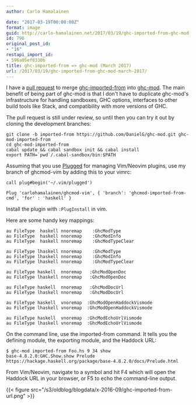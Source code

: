 ```yaml
---
author: Carlo Hamalainen

date: "2017-03-19T00:00:00Z"
format: image
guid: http://carlo-hamalainen.net/2017/03/19/ghc-imported-from-ghc-mod-march-2017/
id: 796
original_post_id:
- "16"
restapi_import_id:
- 596a05ef0330b
title: ghc-imported-from => ghc-mod (March 2017)
url: /2017/03/19/ghc-imported-from-ghc-mod-march-2017/
---
```

I have a [pull request](https://github.com/DanielG/ghc-mod/pull/823) to merge [ghc-imported-from](https://hackage.haskell.org/package/ghc-imported-from) into [ghc-mod](https://github.com/DanielG/ghc-mod). The main benefit of being part of ghc-mod is that I don't have to duplicate ghc-mod's infrastructure for handling sandboxes, GHC options, interfaces to other build tools like Stack, and compatibility with more versions of GHC.

The pull request is still under review, so until then you can try it out by cloning the development branches: 

```
git clone -b imported-from https://github.com/DanielG/ghc-mod.git ghc-mod-imported-from
cd ghc-mod-imported-from
cabal update && cabal sandbox init && cabal install
export PATH=`pwd`/.cabal-sandbox/bin:$PATH
```

Assuming that you use [Plugged](https://github.com/junegunn/vim-plug) for managing Vim/Neovim plugins, use my branch of ghcmod-vim by adding this to your vimrc: 

```
call plug#begin('~/.vim/plugged')

Plug 'carlohamalainen/ghcmod-vim', { 'branch': 'ghcmod-imported-from-cmd', 'for' : 'haskell' }
```

Install the plugin with ``:PlugInstall`` in vim. 

Here are some handy key mappings: 

```
au FileType  haskell nnoremap    :GhcModType
au FileType  haskell nnoremap    :GhcModInfo
au FileType  haskell nnoremap    :GhcModTypeClear

au FileType lhaskell nnoremap    :GhcModType
au FileType lhaskell nnoremap    :GhcModInfo
au FileType lhaskell nnoremap    :GhcModTypeClear

au FileType haskell  nnoremap   :GhcModOpenDoc
au FileType lhaskell nnoremap   :GhcModOpenDoc

au FileType haskell  nnoremap   :GhcModDocUrl
au FileType lhaskell nnoremap   :GhcModDocUrl

au FileType haskell  vnoremap  :GhcModOpenHaddockVismode
au FileType lhaskell vnoremap  :GhcModOpenHaddockVismode

au FileType haskell  vnoremap  :GhcModEchoUrlVismode
au FileType lhaskell vnoremap  :GhcModEchoUrlVismode
```

On the command line, use the imported-from command. It tells you the defining module, the exporting module, and the Haddock URL: 

```
$ ghc-mod imported-from Foo.hs 9 34 show
base-4.8.2.0:GHC.Show.show Prelude https://hackage.haskell.org/package/base-4.8.2.0/docs/Prelude.html
```

From Vim/Neovim, navigate to a symbol and hit F4 which will open the Haddock URL in your browser, or F5 to echo the command-line output. 

{{< figure src="/s3/oldblog/blogdata/x-2016-09/ghc-imported-from-url.png" >}}
